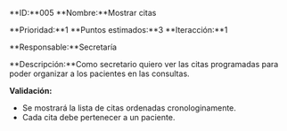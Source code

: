 **ID:**005  **Nombre:**Mostrar citas

**Prioridad:**1 **Puntos estimados:**3 **Iteracción:**1

**Responsable:**Secretaría

**Descripción:**Como secretario quiero ver las citas programadas para poder organizar a los pacientes en las consultas.

**Validación:**
+  Se mostrará la lista de citas ordenadas cronologinamente.
+  Cada cita debe pertenecer a un paciente.
